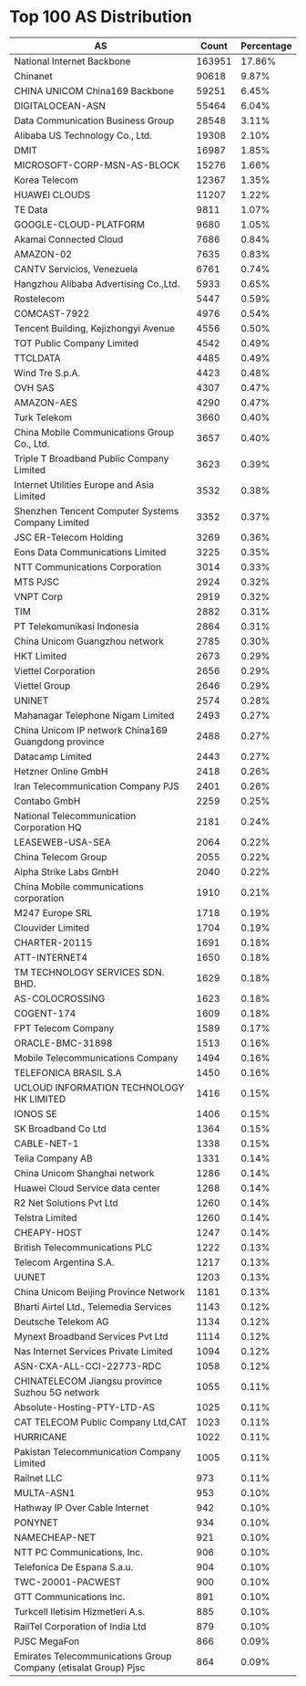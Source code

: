 # Top 100 AS Distribution
| AS | Count | Percentage |
|----|----|----|
| National Internet Backbone | 163951 | 17.86% |
| Chinanet | 90618 | 9.87% |
| CHINA UNICOM China169 Backbone | 59251 | 6.45% |
| DIGITALOCEAN-ASN | 55464 | 6.04% |
| Data Communication Business Group | 28548 | 3.11% |
| Alibaba US Technology Co., Ltd. | 19308 | 2.10% |
| DMIT | 16987 | 1.85% |
| MICROSOFT-CORP-MSN-AS-BLOCK | 15276 | 1.66% |
| Korea Telecom | 12367 | 1.35% |
| HUAWEI CLOUDS | 11207 | 1.22% |
| TE Data | 9811 | 1.07% |
| GOOGLE-CLOUD-PLATFORM | 9680 | 1.05% |
| Akamai Connected Cloud | 7686 | 0.84% |
| AMAZON-02 | 7635 | 0.83% |
| CANTV Servicios, Venezuela | 6761 | 0.74% |
| Hangzhou Alibaba Advertising Co.,Ltd. | 5933 | 0.65% |
| Rostelecom | 5447 | 0.59% |
| COMCAST-7922 | 4976 | 0.54% |
| Tencent Building, Kejizhongyi Avenue | 4556 | 0.50% |
| TOT Public Company Limited | 4542 | 0.49% |
| TTCLDATA | 4485 | 0.49% |
| Wind Tre S.p.A. | 4423 | 0.48% |
| OVH SAS | 4307 | 0.47% |
| AMAZON-AES | 4290 | 0.47% |
| Turk Telekom | 3660 | 0.40% |
| China Mobile Communications Group Co., Ltd. | 3657 | 0.40% |
| Triple T Broadband Public Company Limited | 3623 | 0.39% |
| Internet Utilities Europe and Asia Limited | 3532 | 0.38% |
| Shenzhen Tencent Computer Systems Company Limited | 3352 | 0.37% |
| JSC ER-Telecom Holding | 3269 | 0.36% |
| Eons Data Communications Limited | 3225 | 0.35% |
| NTT Communications Corporation | 3014 | 0.33% |
| MTS PJSC | 2924 | 0.32% |
| VNPT Corp | 2919 | 0.32% |
| TIM | 2882 | 0.31% |
| PT Telekomunikasi Indonesia | 2864 | 0.31% |
| China Unicom Guangzhou network | 2785 | 0.30% |
| HKT Limited | 2673 | 0.29% |
| Viettel Corporation | 2656 | 0.29% |
| Viettel Group | 2646 | 0.29% |
| UNINET | 2574 | 0.28% |
| Mahanagar Telephone Nigam Limited | 2493 | 0.27% |
| China Unicom IP network China169 Guangdong province | 2488 | 0.27% |
| Datacamp Limited | 2443 | 0.27% |
| Hetzner Online GmbH | 2418 | 0.26% |
| Iran Telecommunication Company PJS | 2401 | 0.26% |
| Contabo GmbH | 2259 | 0.25% |
| National Telecommunication Corporation HQ | 2181 | 0.24% |
| LEASEWEB-USA-SEA | 2064 | 0.22% |
| China Telecom Group | 2055 | 0.22% |
| Alpha Strike Labs GmbH | 2040 | 0.22% |
| China Mobile communications corporation | 1910 | 0.21% |
| M247 Europe SRL | 1718 | 0.19% |
| Clouvider Limited | 1704 | 0.19% |
| CHARTER-20115 | 1691 | 0.18% |
| ATT-INTERNET4 | 1650 | 0.18% |
| TM TECHNOLOGY SERVICES SDN. BHD. | 1629 | 0.18% |
| AS-COLOCROSSING | 1623 | 0.18% |
| COGENT-174 | 1609 | 0.18% |
| FPT Telecom Company | 1589 | 0.17% |
| ORACLE-BMC-31898 | 1513 | 0.16% |
| Mobile Telecommunications Company | 1494 | 0.16% |
| TELEFONICA BRASIL S.A | 1450 | 0.16% |
| UCLOUD INFORMATION TECHNOLOGY HK LIMITED | 1416 | 0.15% |
| IONOS SE | 1406 | 0.15% |
| SK Broadband Co Ltd | 1364 | 0.15% |
| CABLE-NET-1 | 1338 | 0.15% |
| Telia Company AB | 1331 | 0.14% |
| China Unicom Shanghai network | 1286 | 0.14% |
| Huawei Cloud Service data center | 1268 | 0.14% |
| R2 Net Solutions Pvt Ltd | 1260 | 0.14% |
| Telstra Limited | 1260 | 0.14% |
| CHEAPY-HOST | 1247 | 0.14% |
| British Telecommunications PLC | 1222 | 0.13% |
| Telecom Argentina S.A. | 1217 | 0.13% |
| UUNET | 1203 | 0.13% |
| China Unicom Beijing Province Network | 1181 | 0.13% |
| Bharti Airtel Ltd., Telemedia Services | 1143 | 0.12% |
| Deutsche Telekom AG | 1134 | 0.12% |
| Mynext Broadband Services Pvt Ltd | 1114 | 0.12% |
| Nas Internet Services Private Limited | 1094 | 0.12% |
| ASN-CXA-ALL-CCI-22773-RDC | 1058 | 0.12% |
| CHINATELECOM Jiangsu province Suzhou 5G network | 1055 | 0.11% |
| Absolute-Hosting-PTY-LTD-AS | 1025 | 0.11% |
| CAT TELECOM Public Company Ltd,CAT | 1023 | 0.11% |
| HURRICANE | 1022 | 0.11% |
| Pakistan Telecommunication Company Limited | 1005 | 0.11% |
| Railnet LLC | 973 | 0.11% |
| MULTA-ASN1 | 953 | 0.10% |
| Hathway IP Over Cable Internet | 942 | 0.10% |
| PONYNET | 934 | 0.10% |
| NAMECHEAP-NET | 921 | 0.10% |
| NTT PC Communications, Inc. | 906 | 0.10% |
| Telefonica De Espana S.a.u. | 904 | 0.10% |
| TWC-20001-PACWEST | 900 | 0.10% |
| GTT Communications Inc. | 891 | 0.10% |
| Turkcell Iletisim Hizmetleri A.s. | 885 | 0.10% |
| RailTel Corporation of India Ltd | 879 | 0.10% |
| PJSC MegaFon | 866 | 0.09% |
| Emirates Telecommunications Group Company (etisalat Group) Pjsc | 864 | 0.09% |
